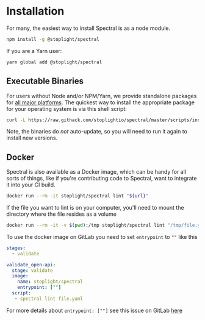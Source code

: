 # Installation

For many, the easiest way to install Spectral is as a node module.

```bash
npm install -g @stoplight/spectral
```

If you are a Yarn user:

```bash
yarn global add @stoplight/spectral
```

## Executable Binaries

For users without Node and/or NPM/Yarn, we provide standalone packages for [all major platforms](https://github.com/stoplightio/spectral/releases). The quickest way to install the appropriate package for your operating system is via this shell script:

```bash
curl -L https://raw.githack.com/stoplightio/spectral/master/scripts/install.sh | sh
```

Note, the binaries do _not_ auto-update, so you will need to run it again to install new versions.

## Docker

Spectral is also available as a Docker image, which can be handy for all sorts of things, like if you're contributing code to Spectral, want to integrate it into your CI build.

```bash
docker run --rm -it stoplight/spectral lint "${url}"
```

If the file you want to lint is on your computer, you'll need to mount the directory where the file resides as a volume

```bash
docker run --rm -it -v $(pwd):/tmp stoplight/spectral lint "/tmp/file.yaml"
```

To use the docker image on GitLab you need to set `entrypoint` to `""` like this

```yml
stages:
  - validate

validate_open-api:
  stage: validate
  image:
    name: stoplight/spectral
    entrypoint: [""]
  script:
   - spectral lint file.yaml
```

For more details about `entrypoint: [""]`  see this issue on GitLab [here](https://gitlab.com/gitlab-org/gitlab-runner/-/issues/2692#note_50147081)